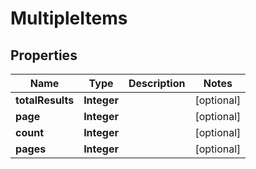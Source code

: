 # MultipleItems

## Properties
Name | Type | Description | Notes
------------ | ------------- | ------------- | -------------
**totalResults** | **Integer** |  |  [optional]
**page** | **Integer** |  |  [optional]
**count** | **Integer** |  |  [optional]
**pages** | **Integer** |  |  [optional]
